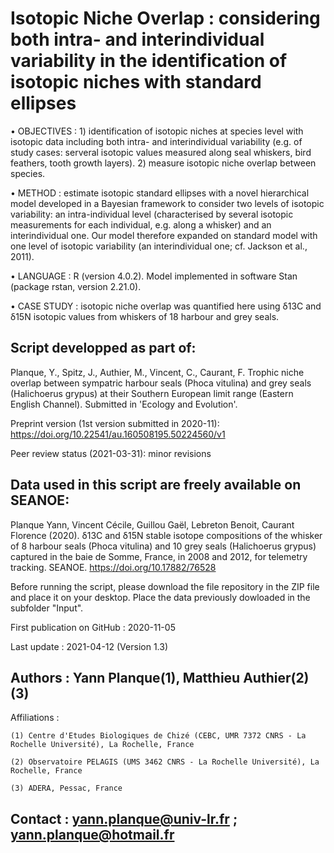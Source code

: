 # Isotopic Niche Overlap : considering both intra- and interindividual variability in the identification of isotopic niches with standard ellipses
• OBJECTIVES : 1) identification of isotopic niches at species level with isotopic data including both intra- and interindividual variability (e.g. of study cases: serveral isotopic values measured along seal whiskers, bird feathers, tooth growth layers). 2) measure isotopic niche overlap between species.

• METHOD : estimate isotopic standard ellipses with a novel hierarchical model developed in a Bayesian framework to consider two levels of isotopic variability: an intra-individual level (characterised by several isotopic measurements for each individual, e.g. along a whisker) and an interindividual one. Our model therefore expanded on standard model with one level of isotopic variability (an interindividual one; cf. Jackson et al., 2011).

• LANGUAGE : R (version 4.0.2). Model implemented in software Stan (package rstan, version 2.21.0).

• CASE STUDY : isotopic niche overlap was quantified here using δ13C and δ15N isotopic values from whiskers of 18 harbour and grey seals. 

## Script developped as part of: 
Planque, Y., Spitz, J., Authier, M., Vincent, C., Caurant, F. Trophic niche overlap between sympatric harbour seals (Phoca vitulina) and grey seals (Halichoerus grypus) at their Southern European limit range (Eastern English Channel). Submitted in 'Ecology and Evolution'.

Preprint version (1st version submitted in 2020-11): https://doi.org/10.22541/au.160508195.50224560/v1

Peer review status (2021-03-31): minor revisions

## Data used in this script are freely available on SEANOE:
Planque Yann, Vincent Cécile, Guillou Gaël, Lebreton Benoit, Caurant Florence (2020). δ13C and δ15N stable isotope compositions of the whisker of 8 harbour seals (Phoca vitulina) and 10 grey seals (Halichoerus grypus) captured in the baie de Somme, France, in 2008 and 2012, for telemetry tracking. SEANOE. https://doi.org/10.17882/76528

Before running the script, please download the file repository in the ZIP file and place it on your desktop. Place the data previously dowloaded in the subfolder "Input".

First publication on GitHub : 2020-11-05

Last update : 2021-04-12 (Version 1.3)

## Authors : Yann Planque(1), Matthieu Authier(2)(3)
 Affiliations : 
 
    (1) Centre d'Etudes Biologiques de Chizé (CEBC, UMR 7372 CNRS - La Rochelle Université), La Rochelle, France
    
    (2) Observatoire PELAGIS (UMS 3462 CNRS - La Rochelle Université), La Rochelle, France
    
    (3) ADERA, Pessac, France

## Contact : yann.planque@univ-lr.fr ; yann.planque@hotmail.fr
